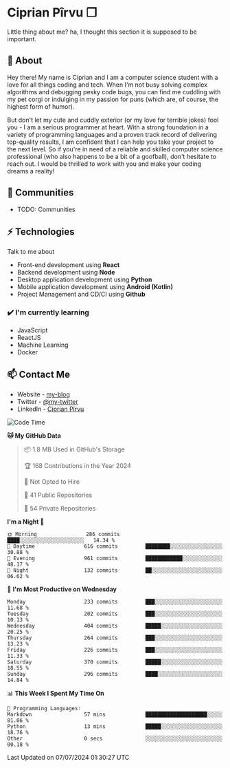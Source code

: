 # Ciprian Pîrvu ❐

Little thing about me? ha, I thought this section it is supposed to be important.

## 🧐 About

Hey there! My name is Ciprian and I am a computer science student with a love for all things coding and tech. When I'm not busy solving complex algorithms and debugging pesky code bugs, you can find me cuddling with my pet corgi or indulging in my passion for puns (which are, of course, the highest form of humor).

But don't let my cute and cuddly exterior (or my love for terrible jokes) fool you - I am a serious programmer at heart. With a strong foundation in a variety of programming languages and a proven track record of delivering top-quality results, I am confident that I can help you take your project to the next level. So if you're in need of a reliable and skilled computer science professional (who also happens to be a bit of a goofball), don't hesitate to reach out. I would be thrilled to work with you and make your coding dreams a reality!

## 👯 Communities

-   TODO: Communities

## ⚡ Technologies

Talk to me about

-   Front-end development using **React**
-   Backend development using **Node**
-   Desktop application development using **Python**
-   Mobile application development using **Android (Kotlin)**
-   Project Management and CD/CI using **Github**

### ✔️ I'm currently learning

-   JavaScript
-   ReactJS
-   Machine Learning
-   Docker

## 📫 Contact Me

-   Website - [my-blog]()
-   Twitter - [@my-twitter]()
-   LinkedIn - [Ciprian Pîrvu](https://www.linkedin.com/in/p%C3%AErvu-ciprian-cristian-4415991b1/)

<!--START_SECTION:waka-->
![Code Time](http://img.shields.io/badge/Code%20Time-2%2C108%20hrs%2048%20mins-blue)

**🐱 My GitHub Data** 

> 📦 1.8 MB Used in GitHub's Storage 
 > 
> 🏆 168 Contributions in the Year 2024
 > 
> 🚫 Not Opted to Hire
 > 
> 📜 41 Public Repositories 
 > 
> 🔑 54 Private Repositories 
 > 
**I'm a Night 🦉** 

```text
🌞 Morning                286 commits         ████░░░░░░░░░░░░░░░░░░░░░   14.34 % 
🌆 Daytime                616 commits         ████████░░░░░░░░░░░░░░░░░   30.88 % 
🌃 Evening                961 commits         ████████████░░░░░░░░░░░░░   48.17 % 
🌙 Night                  132 commits         ██░░░░░░░░░░░░░░░░░░░░░░░   06.62 % 
```
📅 **I'm Most Productive on Wednesday** 

```text
Monday                   233 commits         ███░░░░░░░░░░░░░░░░░░░░░░   11.68 % 
Tuesday                  202 commits         ███░░░░░░░░░░░░░░░░░░░░░░   10.13 % 
Wednesday                404 commits         █████░░░░░░░░░░░░░░░░░░░░   20.25 % 
Thursday                 264 commits         ███░░░░░░░░░░░░░░░░░░░░░░   13.23 % 
Friday                   226 commits         ███░░░░░░░░░░░░░░░░░░░░░░   11.33 % 
Saturday                 370 commits         █████░░░░░░░░░░░░░░░░░░░░   18.55 % 
Sunday                   296 commits         ████░░░░░░░░░░░░░░░░░░░░░   14.84 % 
```


📊 **This Week I Spent My Time On** 

```text
💬 Programming Languages: 
Markdown                 57 mins             ████████████████████░░░░░   81.06 % 
Python                   13 mins             █████░░░░░░░░░░░░░░░░░░░░   18.76 % 
Other                    0 secs              ░░░░░░░░░░░░░░░░░░░░░░░░░   00.18 % 
```


 Last Updated on 07/07/2024 01:30:27 UTC
<!--END_SECTION:waka-->

